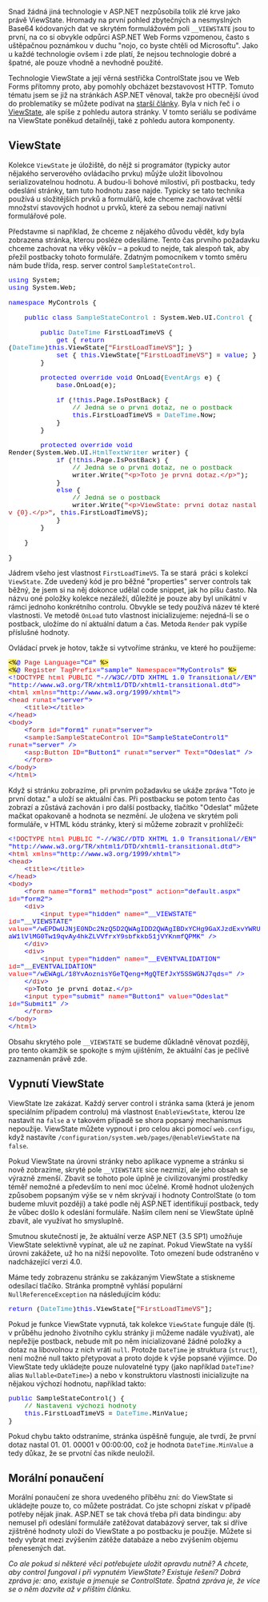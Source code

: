 <!-- dcterms:identifier = aspnetcz#235 -->
<!-- dcterms:title = ViewState: K čemu je a jak ho správně používat -->
<!-- dcterms:abstract = Snad žádná jiná technologie v ASP.NET nezpůsobila tolik zlé krve jako právě ViewState. Hromady na první pohled zbytečných a nesmyslných Base64 kódovaných dat ve skrytém formulážovém poli __VIEWSTATE jsou to první, na co si obvykle odpůrci ASP.NET Web Forms vzpomenou, často s uštěpačnou poznámkou v duchu "nojo, co byste chtěli od Microsoftu". Jako u každé technologie ovšem i zde platí, že nejsou technologie dobré a špatné, ale pouze vhodně a nevhodně použité. -->
<!-- np9:categoryId = 1 -->
<!-- x4w:category = IT -->
<!-- np9:authorId = 1 -->
<!-- np9:authorEmail = michal.valasek@altairis.cz -->
<!-- dcterms:creator = Michal Altair Valášek -->
<!-- np9:serialId = 5 -->
<!-- x4w:serial = ViewState -->
<!-- dcterms:created = 2009-06-25T14:42:33.133+02:00 -->
<!-- dcterms:dateAccepted = 2009-06-25T14:42:33.133+02:00 -->

<p>Snad žádná jiná technologie v ASP.NET nezpůsobila tolik zlé krve jako právě ViewState. Hromady na první pohled zbytečných a nesmyslných Base64 kódovaných dat ve skrytém formulážovém poli <code>__VIEWSTATE</code> jsou to první, na co si obvykle odpůrci ASP.NET Web Forms vzpomenou, často s uštěpačnou poznámkou v duchu "nojo, co byste chtěli od Microsoftu". Jako u každé technologie ovšem i zde platí, že nejsou technologie dobré a špatné, ale pouze vhodně a nevhodně použité.</p>
<p>Technologie ViewState a její věrná sestřička ControlState jsou ve Web Forms přítomny proto, aby pomohly obcházet bezstavovost HTTP. Tomuto tématu jsem se již na stránkách ASP.NET věnoval, takže pro obecnější úvod do problematiky se můžete podívat na <a shape="rect" href="http://www.aspnet.cz/Articles/190-stavove-http-jak-funguji-cookies-session-a-viewstate-a-proc-je-nepouzivat.aspx" shape="rect">starší články</a>. Byla v nich řeč i o <a shape="rect" href="http://www.aspnet.cz/Articles/192-stavove-http-viewstate.aspx" shape="rect">ViewState</a>, ale spíše z pohledu autora stránky. V tomto seriálu se podíváme na ViewState poněkud detailněji, také z pohledu autora komponenty.</p>
<h2>ViewState</h2>
<p>Kolekce <code>ViewState</code> je úložiště, do nějž si programátor (typicky autor nějakého serverového ovládacího prvku) můýže uložit libovolnou serializovatelnou hodnotu. A budou-li bohové milostiví, při postbacku, tedy odeslání stránky, tam tuto hodnotu zase najde. Typicky se tato technika používá u složitějších prvků a formulářů, kde chceme zachovávat větší množství stavových hodnot u prvků, které za sebou nemají nativní formulářové pole.</p>
<p>Představme si například, že chceme z nějakého důvodu vědět, kdy byla zobrazena stránka, kterou posléze odesíláme. Tento čas prvního požadavku chceme zachovat na věky věkův – a pokud to nejde, tak alespoň tak, aby přežil postbacky tohoto formuláře. Zdatným pomocníkem v tomto směru nám bude třída, resp. server control <code>SampleStateControl</code>.</p>
<div style="font-family: consolas, 'courier new', monospace; background: white; color: black; font-size: 10pt;">
<p style="margin: 0px;"><span style="color: #0000ff;">using</span> System;</p>
<p style="margin: 0px;"><span style="color: #0000ff;">using</span> System.Web;</p>
<p style="margin: 0px;"> </p>
<p style="margin: 0px;"><span style="color: #0000ff;">namespace</span> MyControls {</p>
<p style="margin: 0px;"> </p>
<p style="margin: 0px;">    <span style="color: #0000ff;">public</span> <span style="color: #0000ff;">class</span> <span style="color: #2b91af;">SampleStateControl</span> : System.Web.UI.<span style="color: #2b91af;">Control</span> {</p>
<p style="margin: 0px;"> </p>
<p style="margin: 0px;">        <span style="color: #0000ff;">public</span> <span style="color: #2b91af;">DateTime</span> FirstLoadTimeVS {</p>
<p style="margin: 0px;">            <span style="color: #0000ff;">get</span> { <span style="color: #0000ff;">return</span> (<span style="color: #2b91af;">DateTime</span>)<span style="color: #0000ff;">this</span>.ViewState[<span style="color: #a31515;">"FirstLoadTimeVS"</span>]; }</p>
<p style="margin: 0px;">            <span style="color: #0000ff;">set</span> { <span style="color: #0000ff;">this</span>.ViewState[<span style="color: #a31515;">"FirstLoadTimeVS"</span>] = <span style="color: #0000ff;">value</span>; }</p>
<p style="margin: 0px;">        }</p>
<p style="margin: 0px;"> </p>
<p style="margin: 0px;">        <span style="color: #0000ff;">protected</span> <span style="color: #0000ff;">override</span> <span style="color: #0000ff;">void</span> OnLoad(<span style="color: #2b91af;">EventArgs</span> e) {</p>
<p style="margin: 0px;">            <span style="color: #0000ff;">base</span>.OnLoad(e);</p>
<p style="margin: 0px;"> </p>
<p style="margin: 0px;">            <span style="color: #0000ff;">if</span> (!<span style="color: #0000ff;">this</span>.Page.IsPostBack) {</p>
<p style="margin: 0px;">                <span style="color: #008000;">// Jedná se o první dotaz, ne o postback</span></p>
<p style="margin: 0px;">                <span style="color: #0000ff;">this</span>.FirstLoadTimeVS = <span style="color: #2b91af;">DateTime</span>.Now;</p>
<p style="margin: 0px;">            }</p>
<p style="margin: 0px;">        }</p>
<p style="margin: 0px;"> </p>
<p style="margin: 0px;">        <span style="color: #0000ff;">protected</span> <span style="color: #0000ff;">override</span> <span style="color: #0000ff;">void</span> Render(System.Web.UI.<span style="color: #2b91af;">HtmlTextWriter</span> writer) {</p>
<p style="margin: 0px;">            <span style="color: #0000ff;">if</span> (!<span style="color: #0000ff;">this</span>.Page.IsPostBack) {</p>
<p style="margin: 0px;">                <span style="color: #008000;">// Jedná se o první dotaz, ne o postback</span></p>
<p style="margin: 0px;">                writer.Write(<span style="color: #a31515;">"&lt;p&gt;Toto je první dotaz.&lt;/p&gt;"</span>);</p>
<p style="margin: 0px;">            }</p>
<p style="margin: 0px;">            <span style="color: #0000ff;">else</span> {</p>
<p style="margin: 0px;">                <span style="color: #008000;">// Jedná se o postback</span></p>
<p style="margin: 0px;">                writer.Write(<span style="color: #a31515;">"&lt;p&gt;ViewState: první dotaz nastal v {0}.&lt;/p&gt;"</span>, <span style="color: #0000ff;">this</span>.FirstLoadTimeVS);</p>
<p style="margin: 0px;">            }</p>
<p style="margin: 0px;">        }</p>
<p style="margin: 0px;"> </p>
<p style="margin: 0px;">    }</p>
<p style="margin: 0px;"> </p>
<p style="margin: 0px;">}</p>
</div>
<p>Jádrem všeho jest vlastnost <code>FirstLoadTimeVS</code>. Ta se stará  práci s kolekcí <code>ViewState</code>. Zde uvedený kód je pro běžné "properties" server controls tak běžný, že jsem si na něj dokonce udělal code snippet, jak ho píšu často. Na názvu oné položky kolekce nezáleží, důležité je pouze aby byl unikátní v rámci jednoho konkrétního controlu. Obvykle se tedy používá název té které vlastnosti. Ve metodě <code>OnLoad</code> tuto vlastnost inicializujeme: nejedná-li se o postback, uložíme do ní aktuální datum a čas. Metoda <code>Render</code> pak vypíše příslušné hodnoty. </p>
<p>Ovládací prvek je hotov, takže si vytvoříme stránku, ve které ho použijeme:</p>
<div style="font-family: consolas, 'courier new', monospace; background: white; color: black; font-size: 10pt;">
<p style="margin: 0px;"><span style="background: #ffee62;">&lt;%</span><span style="color: #0000ff;">@</span> <span style="color: #a31515;">Page</span> <span style="color: #ff0000;">Language</span><span style="color: #0000ff;">="C#"</span> <span style="background: #ffee62;">%&gt;</span></p>
<p style="margin: 0px;"><span style="background: #ffee62;">&lt;%</span><span style="color: #0000ff;">@</span> <span style="color: #a31515;">Register</span> <span style="color: #ff0000;">TagPrefix</span><span style="color: #0000ff;">="sample"</span> <span style="color: #ff0000;">Namespace</span><span style="color: #0000ff;">="MyControls"</span> <span style="background: #ffee62;">%&gt;</span></p>
<p style="margin: 0px;"><span style="color: #0000ff;">&lt;!</span><span style="color: #a31515;">DOCTYPE</span> <span style="color: #ff0000;">html</span> <span style="color: #ff0000;">PUBLIC</span> <span style="color: #0000ff;">"-//W3C//DTD XHTML 1.0 Transitional//EN"</span> <span style="color: #0000ff;">"http://www.w3.org/TR/xhtml1/DTD/xhtml1-transitional.dtd"&gt;</span></p>
<p style="margin: 0px;"><span style="color: #0000ff;">&lt;</span><span style="color: #a31515;">html</span> <span style="color: #ff0000;">xmlns</span><span style="color: #0000ff;">="http://www.w3.org/1999/xhtml"&gt;</span></p>
<p style="margin: 0px;"><span style="color: #0000ff;">&lt;</span><span style="color: #a31515;">head</span> <span style="color: #ff0000;">runat</span><span style="color: #0000ff;">="server"&gt;</span></p>
<p style="margin: 0px;">    <span style="color: #0000ff;">&lt;</span><span style="color: #a31515;">title</span><span style="color: #0000ff;">&gt;&lt;/</span><span style="color: #a31515;">title</span><span style="color: #0000ff;">&gt;</span></p>
<p style="margin: 0px;"><span style="color: #0000ff;">&lt;/</span><span style="color: #a31515;">head</span><span style="color: #0000ff;">&gt;</span></p>
<p style="margin: 0px;"><span style="color: #0000ff;">&lt;</span><span style="color: #a31515;">body</span><span style="color: #0000ff;">&gt;</span></p>
<p style="margin: 0px;">    <span style="color: #0000ff;">&lt;</span><span style="color: #a31515;">form</span> <span style="color: #ff0000;">id</span><span style="color: #0000ff;">="form1"</span> <span style="color: #ff0000;">runat</span><span style="color: #0000ff;">="server"&gt;</span></p>
<p style="margin: 0px;">    <span style="color: #0000ff;">&lt;</span><span style="color: #a31515;">sample</span><span style="color: #0000ff;">:</span><span style="color: #a31515;">SampleStateControl</span> <span style="color: #ff0000;">ID</span><span style="color: #0000ff;">="SampleStateControl1"</span> <span style="color: #ff0000;">runat</span><span style="color: #0000ff;">="server"</span> <span style="color: #0000ff;">/&gt;</span></p>
<p style="margin: 0px;">    <span style="color: #0000ff;">&lt;</span><span style="color: #a31515;">asp</span><span style="color: #0000ff;">:</span><span style="color: #a31515;">Button</span> <span style="color: #ff0000;">ID</span><span style="color: #0000ff;">="Button1"</span> <span style="color: #ff0000;">runat</span><span style="color: #0000ff;">="server"</span> <span style="color: #ff0000;">Text</span><span style="color: #0000ff;">="Odeslat"</span> <span style="color: #0000ff;">/&gt;</span></p>
<p style="margin: 0px;">    <span style="color: #0000ff;">&lt;/</span><span style="color: #a31515;">form</span><span style="color: #0000ff;">&gt;</span></p>
<p style="margin: 0px;"><span style="color: #0000ff;">&lt;/</span><span style="color: #a31515;">body</span><span style="color: #0000ff;">&gt;</span></p>
<p style="margin: 0px;"><span style="color: #0000ff;">&lt;/</span><span style="color: #a31515;">html</span><span style="color: #0000ff;">&gt;</span></p>
</div>
<p>Když si stránku zobrazíme, při prvním požadavku se ukáže zpráva "Toto je první dotaz." a uloží se aktuální čas. Při postbacku se potom tento čas zobrazí a zůstává zachován i pro další postbacky, tlačítko "Odeslat" můžete mačkat opakovaně a hodnota se nezmění. Je uložena ve skrytém poli formuláře, v HTML kódu stránky, který si můžeme zobrazit v prohlížeči:</p>
<div style="font-family: consolas, 'courier new', monospace; background: white; color: black; font-size: 10pt;">
<p style="margin: 0px;"><span style="color: #0000ff;">&lt;!</span><span style="color: #a31515;">DOCTYPE</span> <span style="color: #ff0000;">html</span> <span style="color: #ff0000;">PUBLIC</span> <span style="color: #0000ff;">"-//W3C//DTD XHTML 1.0 Transitional//EN"</span> <span style="color: #0000ff;">"http://www.w3.org/TR/xhtml1/DTD/xhtml1-transitional.dtd"&gt;</span></p>
<p style="margin: 0px;"><span style="color: #0000ff;">&lt;</span><span style="color: #a31515;">html</span> <span style="color: #ff0000;">xmlns</span><span style="color: #0000ff;">="http://www.w3.org/1999/xhtml"&gt;</span></p>
<p style="margin: 0px;"><span style="color: #0000ff;">&lt;</span><span style="color: #a31515;">head</span><span style="color: #0000ff;">&gt;</span></p>
<p style="margin: 0px;">    <span style="color: #0000ff;">&lt;</span><span style="color: #a31515;">title</span><span style="color: #0000ff;">&gt;&lt;/</span><span style="color: #a31515;">title</span><span style="color: #0000ff;">&gt;</span></p>
<p style="margin: 0px;"><span style="color: #0000ff;">&lt;/</span><span style="color: #a31515;">head</span><span style="color: #0000ff;">&gt;</span></p>
<p style="margin: 0px;"><span style="color: #0000ff;">&lt;</span><span style="color: #a31515;">body</span><span style="color: #0000ff;">&gt;</span></p>
<p style="margin: 0px;">    <span style="color: #0000ff;">&lt;</span><span style="color: #a31515;">form</span> <span style="color: #ff0000;">name</span><span style="color: #0000ff;">="form1"</span> <span style="color: #ff0000;">method</span><span style="color: #0000ff;">="post"</span> <span style="color: #ff0000;">action</span><span style="color: #0000ff;">="default.aspx"</span> <span style="color: #ff0000;">id</span><span style="color: #0000ff;">="form2"&gt;</span></p>
<p style="margin: 0px;">    <span style="color: #0000ff;">&lt;</span><span style="color: #a31515;">div</span><span style="color: #0000ff;">&gt;</span></p>
<p style="margin: 0px;">        <span style="color: #0000ff;">&lt;</span><span style="color: #a31515;">input</span> <span style="color: #ff0000;">type</span><span style="color: #0000ff;">="hidden"</span> <span style="color: #ff0000;">name</span><span style="color: #0000ff;">="__VIEWSTATE"</span> <span style="color: #ff0000;">id</span><span style="color: #0000ff;">="__VIEWSTATE"</span> <span style="color: #ff0000;">value</span><span style="color: #0000ff;">="/wEPDwUJNjE0NDc2NzQ5D2QWAgIDD2QWAgIBDxYCHg9GaXJzdExvYWRUaW1lVlMG0Tw19qvAy4hkZLVVfrxY9sbfkkb51jVYKnmfQPMK"</span> <span style="color: #0000ff;">/&gt;</span></p>
<p style="margin: 0px;">    <span style="color: #0000ff;">&lt;/</span><span style="color: #a31515;">div</span><span style="color: #0000ff;">&gt;</span></p>
<p style="margin: 0px;">    <span style="color: #0000ff;">&lt;</span><span style="color: #a31515;">div</span><span style="color: #0000ff;">&gt;</span></p>
<p style="margin: 0px;">        <span style="color: #0000ff;">&lt;</span><span style="color: #a31515;">input</span> <span style="color: #ff0000;">type</span><span style="color: #0000ff;">="hidden"</span> <span style="color: #ff0000;">name</span><span style="color: #0000ff;">="__EVENTVALIDATION"</span> <span style="color: #ff0000;">id</span><span style="color: #0000ff;">="__EVENTVALIDATION"</span> <span style="color: #ff0000;">value</span><span style="color: #0000ff;">="/wEWAgL/18YvAoznisYGeTQeng+MgQTEfJxY5SSWGNJ7qds="</span> <span style="color: #0000ff;">/&gt;</span></p>
<p style="margin: 0px;">    <span style="color: #0000ff;">&lt;/</span><span style="color: #a31515;">div</span><span style="color: #0000ff;">&gt;</span></p>
<p style="margin: 0px;">    <span style="color: #0000ff;">&lt;</span><span style="color: #a31515;">p</span><span style="color: #0000ff;">&gt;</span>Toto je první dotaz.<span style="color: #0000ff;">&lt;/</span><span style="color: #a31515;">p</span><span style="color: #0000ff;">&gt;</span></p>
<p style="margin: 0px;">    <span style="color: #0000ff;">&lt;</span><span style="color: #a31515;">input</span> <span style="color: #ff0000;">type</span><span style="color: #0000ff;">="submit"</span> <span style="color: #ff0000;">name</span><span style="color: #0000ff;">="Button1"</span> <span style="color: #ff0000;">value</span><span style="color: #0000ff;">="Odeslat"</span> <span style="color: #ff0000;">id</span><span style="color: #0000ff;">="Submit1"</span> <span style="color: #0000ff;">/&gt;</span></p>
<p style="margin: 0px;">    <span style="color: #0000ff;">&lt;/</span><span style="color: #a31515;">form</span><span style="color: #0000ff;">&gt;</span></p>
<p style="margin: 0px;"><span style="color: #0000ff;">&lt;/</span><span style="color: #a31515;">body</span><span style="color: #0000ff;">&gt;</span></p>
<p style="margin: 0px;"><span style="color: #0000ff;">&lt;/</span><span style="color: #a31515;">html</span><span style="color: #0000ff;">&gt;</span></p>
</div>
<p>Obsahu skrytého pole <code>__VIEWSTATE</code> se budeme důkladně věnovat později, pro tento okamžik se spokojte s mým ujištěním, že aktuální čas je pečlivě zaznamenán právě zde.</p>
<h2>Vypnutí ViewState</h2>
<p>ViewState lze zakázat. Každý server control i stránka sama (která je jenom speciálním případem controlu) má vlastnost <code>EnableViewState</code>, kterou lze nastavit na <code>false</code> a v takovém případě se shora popsaný mechanismus nepoužije. ViewState můžete vypnout i pro celou akci pomocí <code>web.configu</code>, když nastavíte <code>/configuration/system.web/pages/@enableViewState</code> na <code>false</code>.</p>
<p>Pokud ViewState na úrovni stránky nebo aplikace vypneme a stránku si nově zobrazíme, skryté pole <code>__VIEWSTATE</code> sice nezmizí, ale jeho obsah se výrazně zmenší. Zbavit se tohoto pole úplně je civilizovanými prostředky téměř nemožné a především to není moc účelné. Kromě hodnot uložených způsobem popsaným výše se v něm skrývají i hodnoty ControlState (o tom budeme mluvit později) a také podle něj ASP.NET identifikují postback, tedy že vůbec došlo k odeslání formuláře. Naším cílem není se ViewState úplně zbavit, ale využívat ho smysluplně.</p>
<p>Smutnou skutečností je, že aktuální verze ASP.NET (3.5 SP1) umožňuje ViewState selektivně vypínat, ale už ne zapínat. Pokud ViewState na vyšší úrovni zakážete, už ho na nižší nepovolíte. Toto omezení bude odstraněno v nadcházející verzi 4.0.</p>
<p>Máme tedy zobrazenu stránku se zakázaným ViewState a stiskneme odesílací tlačíko. Stránka promptně vyhlásí populární <code>NullReferenceException</code> na následujícím kódu:</p>
<div style="font-family: consolas, 'courier new', monospace; background: white; color: black; font-size: 10pt;">
<p style="margin: 0px;"><span style="color: #0000ff;">return</span> (<span style="color: #2b91af;">DateTime</span>)<span style="color: #0000ff;">this</span>.ViewState[<span style="color: #a31515;">"FirstLoadTimeVS"</span>];</p>
</div>
<p>Pokud je funkce ViewState vypnutá, tak kolekce <code>ViewState</code> funguje dále (tj. v průběhu jednoho životního cyklu stránky ji můžeme nadále využívat), ale nepřežije postback, nebude mít po něm inicializované žádné položky a dotaz na libovolnou z nich vrátí <code>null</code>. Protože <code>DateTime</code> je struktura (<code>struct</code>), není možné null takto přetypovat a proto dojde k výše popsané výjimce. Do ViewState tedy ukládejte pouze nulovatelné typy (jako například <code>DateTime?</code> alias <code>Nullable&lt;DateTime&gt;</code>) a nebo v konstruktoru vlastnosti inicializujte na nějakou výchozí hodnotu, například takto:</p>
<div style="font-family: consolas, 'courier new', monospace; background: white; color: black; font-size: 10pt;">
<p style="margin: 0px;"><span style="color: #0000ff;">public</span> SampleStateControl() {</p>
<p style="margin: 0px;">    <span style="color: #008000;">// Nastavení výchozí hodnoty</span></p>
<p style="margin: 0px;">    <span style="color: #0000ff;">this</span>.FirstLoadTimeVS = <span style="color: #2b91af;">DateTime</span>.MinValue;</p>
<p style="margin: 0px;">}</p>
</div>
<p>Pokud chybu takto odstraníme, stránka úspěšně funguje, ale tvrdí, že první dotaz nastal 01. 01. 00001 v 00:00:00, což je hodnota <code>DateTime.MinValue</code> a tedy důkaz, že se prvotní čas nikde neuložil.</p>
<h2>Morální ponaučení</h2>
<p>Morální ponaučení ze shora uvedeného příběhu zní: do ViewState si ukládejte pouze to, co můžete postrádat. Co jste schopni získat v případě potřeby nějak jinak. ASP.NET se tak chová třeba při data bindingu: aby nemusel při odeslání formuláře zatěžovat databázový server, tak si dříve zjištrěné hodnoty uloží do ViewState a po postbacku je použije. Můžete si tedy vybrat mezi zvýšením zátěže databáze a nebo zvýšením objemu přenesených dat.</p>
<p><em>Co ale pokud si některé věci potřebujete uložit opravdu nutně? A chcete, aby control fungoval i při vypnutém ViewState? Existuje řešení? Dobrá zpráva je: ano, existuje a jmenuje se ControlState. Špatná zpráva je, že více se o něm dozvíte až v příštím článku.</em></p>
